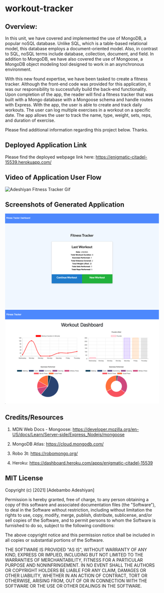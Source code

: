 # workout-tracker

## Overview:

In this unit, we have covered and implemented the use of MongoDB, a popular noSQL database. Unlike SQL, which is a table-based relational model, this database employs a document-oriented model. Also, in contrast to SQL, noSQL terms include database, collection, document, and field. In addition to MongoDB, we have also covered the use of Mongoose, a MongoDB object modeling tool designed to work in an asynchronous environment.

With this new found expertise, we have been tasked to create a fitness tracker. Although the front-end code was provided for this application, it was our responsibility to successfully build the back-end functionality. Upon completion of the app, the reader will find a fitness tracker that was built with a Mongo database with a Mongoose schema and handle routes with Express. With the app, the user is able to create and track daily workouts. The user can log multiple exercises in a workout on a specific date. The app allows the user to track the name, type, weight, sets, reps, and duration of exercise.

Please find additional information regarding this project below. Thanks.

## Deployed Application Link

Please find the deployed webpage link here: https://enigmatic-citadel-15539.herokuapp.com/

## Video of Application User Flow

![Adeshiyan Fitness Tracker Gif](./public/assets/tracker.gif)

## Screenshots of Generated Application

![Adeshiyan Fitness Tracker Screenshot](./public/assets/tracker1.png)
![Adeshiyan Fitness Tracker Screenshot](./public/assets/tracker2.png)

## Credits/Resources

1. MDN Web Docs - Mongoose: https://developer.mozilla.org/en-US/docs/Learn/Server-side/Express_Nodejs/mongoose

2. MongoDB Atlas: https://cloud.mongodb.com/

3. Robo 3t: https://robomongo.org/

4. Heroku: https://dashboard.heroku.com/apps/enigmatic-citadel-15539

## MIT License

Copyright (c) [2021] [Adebambo Adeshiyan]

Permission is hereby granted, free of charge, to any person obtaining a copy
of this software and associated documentation files (the "Software"), to deal
in the Software without restriction, including without limitation the rights
to use, copy, modify, merge, publish, distribute, sublicense, and/or sell
copies of the Software, and to permit persons to whom the Software is
furnished to do so, subject to the following conditions:

The above copyright notice and this permission notice shall be included in all
copies or substantial portions of the Software.

THE SOFTWARE IS PROVIDED "AS IS", WITHOUT WARRANTY OF ANY KIND, EXPRESS OR
IMPLIED, INCLUDING BUT NOT LIMITED TO THE WARRANTIES OF MERCHANTABILITY,
FITNESS FOR A PARTICULAR PURPOSE AND NONINFRINGEMENT. IN NO EVENT SHALL THE
AUTHORS OR COPYRIGHT HOLDERS BE LIABLE FOR ANY CLAIM, DAMAGES OR OTHER
LIABILITY, WHETHER IN AN ACTION OF CONTRACT, TORT OR OTHERWISE, ARISING FROM,
OUT OF OR IN CONNECTION WITH THE SOFTWARE OR THE USE OR OTHER DEALINGS IN THE
SOFTWARE.
